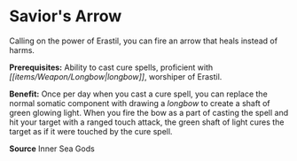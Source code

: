 ﻿---
cssclass: [feats]

---
# Savior's Arrow

Calling on the power of Erastil, you can fire an arrow that heals instead of harms.

**Prerequisites:** Ability to cast cure spells, proficient with _[[items/Weapon/Longbow|longbow]]_, worshiper of Erastil.

**Benefit:** Once per day when you cast a cure spell, you can replace the normal somatic component with drawing a _longbow_ to create a shaft of green glowing light. When you fire the bow as a part of casting the spell and hit your target with a ranged touch attack, the green shaft of light cures the target as if it were touched by the cure spell.

**Source** Inner Sea Gods